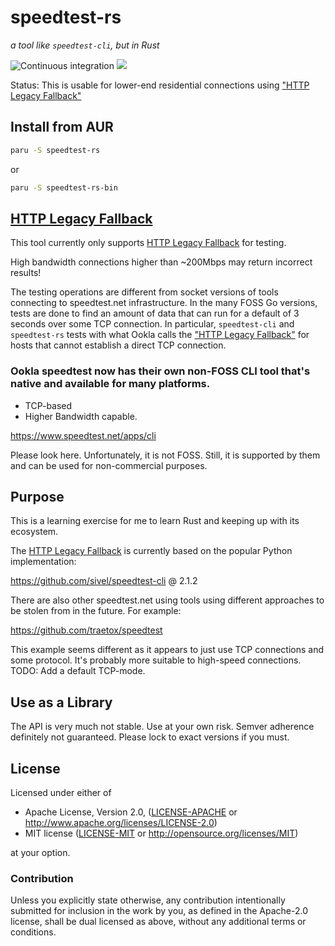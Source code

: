 # speedtest-rs

*a tool like `speedtest-cli`, but in Rust*

![Continuous integration](https://github.com/nelsonjchen/speedtest-rs/workflows/Continuous%20integration/badge.svg)
[![](https://img.shields.io/crates/v/speedtest-rs.svg)](https://crates.io/crates/speedtest-rs)

Status: This is usable for lower-end residential connections using ["HTTP Legacy Fallback"][http_legacy_fallback]

## Install from AUR

```sh
paru -S speedtest-rs
```

or

```sh
paru -S speedtest-rs-bin
```

## [HTTP Legacy Fallback][http_legacy_fallback]

This tool currently only supports [HTTP Legacy Fallback][http_legacy_fallback] for testing.

High bandwidth connections higher than ~200Mbps may return incorrect results!

The testing operations are different from socket versions of tools connecting to speedtest.net infrastructure. In the many FOSS Go versions, tests are done to find an amount of data that can run for a default of 3 seconds over some TCP connection. In particular, `speedtest-cli` and `speedtest-rs` tests with what Ookla calls the ["HTTP Legacy Fallback"][http_legacy_fallback] for hosts that cannot establish a direct TCP connection.

### Ookla speedtest now has their own non-FOSS CLI tool that's native and available for many platforms.

* TCP-based
* Higher Bandwidth capable.

https://www.speedtest.net/apps/cli

Please look here. Unfortunately, it is not FOSS. Still, it is supported by them and can be used for non-commercial purposes.

## Purpose

This is a learning exercise for me to learn Rust and keeping up with its ecosystem.

The [HTTP Legacy Fallback][http_legacy_fallback] is currently based on the popular Python implementation:

https://github.com/sivel/speedtest-cli @ 2.1.2

There are also other speedtest.net using tools using different approaches to be stolen from in the future. For example:

https://github.com/traetox/speedtest

This example seems different as it appears to just use TCP connections and some protocol. It's probably more suitable to high-speed connections. TODO: Add a default TCP-mode.

## Use as a Library

The API is very much not stable. Use at your own risk. Semver adherence definitely not guaranteed. Please lock to exact versions if you must.

## License

Licensed under either of

 * Apache License, Version 2.0, ([LICENSE-APACHE](LICENSE-APACHE) or http://www.apache.org/licenses/LICENSE-2.0)
 * MIT license ([LICENSE-MIT](LICENSE-MIT) or http://opensource.org/licenses/MIT)

at your option.

### Contribution

Unless you explicitly state otherwise, any contribution intentionally submitted
for inclusion in the work by you, as defined in the Apache-2.0 license, shall be dual licensed as above, without any
additional terms or conditions.

[http_legacy_fallback]: https://web.archive.org/web/20161109011118/http://www.ookla.com/support/a84541858
